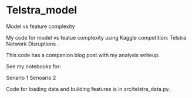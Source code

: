 # Telstra_model
Model vs feature complexity

My code for model vs featue complexity using Kaggle competition: Telstra Network Disruptions .

This code has a companion blog post with my analysis writeup.

See my notebooks for:

Senario 1
Senoario 2

Code for loading data and building features is in src/telstra_data.py.
